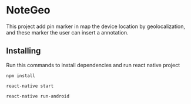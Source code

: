 # NoteGeo

This project add pin marker in map the device location by geolocalization, and these marker the user can insert a annotation.

## Installing

Run this commands to install dependencies and run react native project

`npm install`

`react-native start`

`react-native run-android`